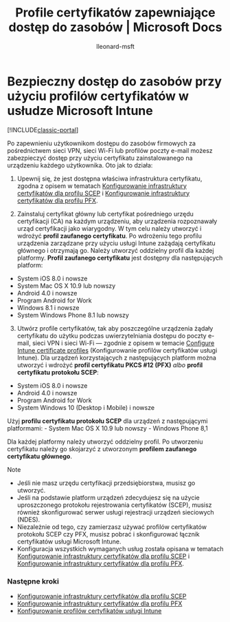 ﻿---
title: "Profile certyfikatów zapewniające dostęp do zasobów | Microsoft Docs"
description: "Bezpieczna sieć VPN, sieć Wi-Fi i dostęp do poczty e-mail przy użyciu certyfikatu zainstalowanego na każdym urządzeniu użytkownika."
keywords: 
author: lleonard-msft
ms.author: alleonar
manager: angrobe
ms.date: 02/03/2017
ms.topic: article
ms.prod: 
ms.service: microsoft-intune
ms.technology: 
ms.assetid: 8cbb8499-611d-4217-a7b4-e9b864785dd0
ms.reviewer: kmyrup
ms.suite: ems
ms.custom: intune-classic
ms.translationtype: Human Translation
ms.sourcegitcommit: 9ff1adae93fe6873f5551cf58b1a2e89638dee85
ms.openlocfilehash: 3dd6e5971d084773640c577cace43c2f011dbb69
ms.contentlocale: pl-pl
ms.lasthandoff: 05/23/2017


---

# <a name="secure-resource-access-with-certificate-profiles-in-microsoft-intune"></a>Bezpieczny dostęp do zasobów przy użyciu profilów certyfikatów w usłudze Microsoft Intune

[!INCLUDE[classic-portal](../includes/classic-portal.md)]

Po zapewnieniu użytkownikom dostępu do zasobów firmowych za pośrednictwem sieci VPN, sieci Wi-Fi lub profilów poczty e-mail możesz zabezpieczyć dostęp przy użyciu certyfikatu zainstalowanego na urządzeniu każdego użytkownika. Oto jak to działa:

1. Upewnij się, że jest dostępna właściwa infrastruktura certyfikatu, zgodna z opisem w tematach [Konfigurowanie infrastruktury certyfikatów dla profilu SCEP](configure-certificate-infrastructure-for-scep.md) i [Konfigurowanie infrastruktury certyfikatów dla profilu PFX](configure-certificate-infrastructure-for-pfx.md).

2. Zainstaluj certyfikat główny lub certyfikat pośredniego urzędu certyfikacji (CA) na każdym urządzeniu, aby urządzenia rozpoznawały urząd certyfikacji jako wiarygodny. W tym celu należy utworzyć i wdrożyć **profil zaufanego certyfikatu**. Po wdrożeniu tego profilu urządzenia zarządzane przy użyciu usługi Intune zażądają certyfikatu głównego i otrzymają go. Należy utworzyć oddzielny profil dla każdej platformy. **Profil zaufanego certyfikatu** jest dostępny dla następujących platform:
 -  System iOS 8.0 i nowsze
 -  System Mac OS X 10.9 lub nowszy
 -  Android 4.0 i nowsze
 -  Program Android for Work
 -  Windows 8.1 i nowsze
 -  System Windows Phone 8.1 lub nowszy

3. Utwórz profile certyfikatów, tak aby poszczególne urządzenia żądały certyfikatu do użytku podczas uwierzytelniania dostępu do poczty e-mail, sieci VPN i sieci Wi-Fi — zgodnie z opisem w temacie [Configure Intune certificate profiles](configure-intune-certificate-profiles.md) (Konfigurowanie profilów certyfikatów usługi Intune). Dla urządzeń korzystających z następujących platform można utworzyć i wdrożyć **profil certyfikatu PKCS #12 (PFX)** *albo* **profil certyfikatu protokołu SCEP**:

  -  System iOS 8.0 i nowsze
  -  Android 4.0 i nowsze
  -  Program Android for Work
  -  System Windows 10 (Desktop i Mobile) i nowsze

  Użyj **profilu certyfikatu protokołu SCEP** dla urządzeń z następującymi platformami:
    -   System Mac OS X 10.9 lub nowszy
    -   Windows Phone 8,1

Dla każdej platformy należy utworzyć oddzielny profil. Po utworzeniu certyfikatu należy go skojarzyć z utworzonym **profilem zaufanego certyfikatu głównego**.

> [!NOTE]           
> - Jeśli nie masz urzędu certyfikacji przedsiębiorstwa, musisz go utworzyć.
>- Jeśli na podstawie platform urządzeń zdecydujesz się na użycie uproszczonego protokołu rejestrowania certyfikatów (SCEP), musisz również skonfigurować serwer usługi rejestracji urządzeń sieciowych (NDES).
>-  Niezależnie od tego, czy zamierzasz używać profilów certyfikatów protokołu SCEP czy PFX, musisz pobrać i skonfigurować łącznik certyfikatów usługi Microsoft Intune.
>-  Konfiguracja wszystkich wymaganych usług została opisana w tematach [Konfigurowanie infrastruktury certyfikatów dla profilu SCEP](configure-certificate-infrastructure-for-scep.md) i [Konfigurowanie infrastruktury certyfikatów dla profilu PFX](configure-certificate-infrastructure-for-pfx.md).

### <a name="next-steps"></a>Następne kroki
- [Konfigurowanie infrastruktury certyfikatów dla profilu SCEP](configure-certificate-infrastructure-for-scep.md)
- [Konfigurowanie infrastruktury certyfikatów dla profilu PFX](configure-certificate-infrastructure-for-pfx.md)
- [Konfigurowanie profilów certyfikatów usługi Intune](configure-intune-certificate-profiles.md)

